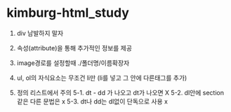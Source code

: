 # kimburg-html_study
1. div 남발하지 말자 

2. 속성(attribute)을 통해 추가적인 정보를 제공 
3. image경로를 설정할때 ./폴더명/이름확장자 
4. ul, ol의 자식요소는 무조건 li만 (li를 넣고 그 안에 다른태그를 추가)

5. 정의 리스트에서 주의 
5-1. dt - dd 가 나오고 dt가 나오면 X 
5-2. dl안에 section같은 다른 문법은 x 
5-3. dt나 dd는 dl없이 단독으로 사용 x 

